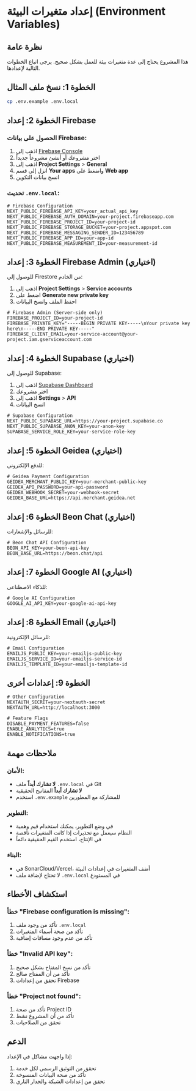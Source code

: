 # إعداد متغيرات البيئة (Environment Variables)

## نظرة عامة

هذا المشروع يحتاج إلى عدة متغيرات بيئة للعمل بشكل صحيح. يرجى اتباع الخطوات التالية لإعدادها.

## الخطوة 1: نسخ ملف المثال

```bash
cp .env.example .env.local
```

## الخطوة 2: إعداد Firebase

### الحصول على بيانات Firebase:

1. اذهب إلى [Firebase Console](https://console.firebase.google.com/)
2. اختر مشروعك أو أنشئ مشروعاً جديداً
3. اذهب إلى **Project Settings** > **General**
4. انزل إلى قسم **Your apps** واضغط على **Web app**
5. انسخ بيانات التكوين

### تحديث `.env.local`:

```env
# Firebase Configuration
NEXT_PUBLIC_FIREBASE_API_KEY=your_actual_api_key
NEXT_PUBLIC_FIREBASE_AUTH_DOMAIN=your-project.firebaseapp.com
NEXT_PUBLIC_FIREBASE_PROJECT_ID=your-project-id
NEXT_PUBLIC_FIREBASE_STORAGE_BUCKET=your-project.appspot.com
NEXT_PUBLIC_FIREBASE_MESSAGING_SENDER_ID=123456789
NEXT_PUBLIC_FIREBASE_APP_ID=your-app-id
NEXT_PUBLIC_FIREBASE_MEASUREMENT_ID=your-measurement-id
```

## الخطوة 3: إعداد Firebase Admin (اختياري)

للوصول إلى Firestore من الخادم:

1. اذهب إلى **Project Settings** > **Service accounts**
2. اضغط على **Generate new private key**
3. احفظ الملف وانسخ البيانات

```env
# Firebase Admin (Server-side only)
FIREBASE_PROJECT_ID=your-project-id
FIREBASE_PRIVATE_KEY="-----BEGIN PRIVATE KEY-----\nYour private key here\n-----END PRIVATE KEY-----"
FIREBASE_CLIENT_EMAIL=your-service-account@your-project.iam.gserviceaccount.com
```

## الخطوة 4: إعداد Supabase (اختياري)

للوصول إلى Supabase:

1. اذهب إلى [Supabase Dashboard](https://supabase.com/dashboard)
2. اختر مشروعك
3. اذهب إلى **Settings** > **API**
4. انسخ البيانات

```env
# Supabase Configuration
NEXT_PUBLIC_SUPABASE_URL=https://your-project.supabase.co
NEXT_PUBLIC_SUPABASE_ANON_KEY=your-anon-key
SUPABASE_SERVICE_ROLE_KEY=your-service-role-key
```

## الخطوة 5: إعداد Geidea (اختياري)

للدفع الإلكتروني:

```env
# Geidea Payment Configuration
GEIDEA_MERCHANT_PUBLIC_KEY=your-merchant-public-key
GEIDEA_API_PASSWORD=your-api-password
GEIDEA_WEBHOOK_SECRET=your-webhook-secret
GEIDEA_BASE_URL=https://api.merchant.geidea.net
```

## الخطوة 6: إعداد Beon Chat (اختياري)

للرسائل والإشعارات:

```env
# Beon Chat API Configuration
BEON_API_KEY=your-beon-api-key
BEON_BASE_URL=https://beon.chat/api
```

## الخطوة 7: إعداد Google AI (اختياري)

للذكاء الاصطناعي:

```env
# Google AI Configuration
GOOGLE_AI_API_KEY=your-google-ai-api-key
```

## الخطوة 8: إعداد Email (اختياري)

للرسائل الإلكترونية:

```env
# Email Configuration
EMAILJS_PUBLIC_KEY=your-emailjs-public-key
EMAILJS_SERVICE_ID=your-emailjs-service-id
EMAILJS_TEMPLATE_ID=your-emailjs-template-id
```

## الخطوة 9: إعدادات أخرى

```env
# Other Configuration
NEXTAUTH_SECRET=your-nextauth-secret
NEXTAUTH_URL=http://localhost:3000

# Feature Flags
DISABLE_PAYMENT_FEATURES=false
ENABLE_ANALYTICS=true
ENABLE_NOTIFICATIONS=true
```

## ملاحظات مهمة

### الأمان:
- **لا تشارك أبداً** ملف `.env.local` في Git
- **لا تشارك أبداً** المفاتيح الحقيقية
- استخدم `.env.example` للمشاركة مع المطورين

### التطوير:
- في وضع التطوير، يمكنك استخدام قيم وهمية
- النظام سيعمل مع تحذيرات إذا كانت المتغيرات ناقصة
- في الإنتاج، استخدم القيم الحقيقية دائماً

### البناء:
- في SonarCloud/Vercel، أضف المتغيرات في إعدادات البيئة
- لا تحتاج لإضافة ملف `.env.local` في المستودع

## استكشاف الأخطاء

### خطأ "Firebase configuration is missing":
1. تأكد من وجود ملف `.env.local`
2. تأكد من صحة أسماء المتغيرات
3. تأكد من عدم وجود مسافات إضافية

### خطأ "Invalid API key":
1. تأكد من نسخ المفتاح بشكل صحيح
2. تأكد من أن المفتاح صالح
3. تحقق من إعدادات Firebase

### خطأ "Project not found":
1. تأكد من صحة Project ID
2. تأكد من أن المشروع نشط
3. تحقق من الصلاحيات

## الدعم

إذا واجهت مشاكل في الإعداد:
1. تحقق من التوثيق الرسمي لكل خدمة
2. تأكد من صحة البيانات المنسوخة
3. تحقق من إعدادات الشبكة والجدار الناري
